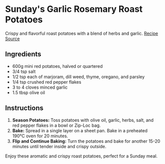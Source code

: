 # Sunday's Garlic Rosemary Roast Potatoes

Crispy and flavorful roast potatoes with a blend of herbs and garlic. [Recipe Source](https://www.reddit.com/r/FoodPorn/comments/u0ieg7/sundays_garlic_rosemary_roast_potatoes/)

## Ingredients

- 600g mini red potatoes, halved or quartered
- 3/4 tsp salt
- 1/2 tsp each of marjoram, dill weed, thyme, oregano, and parsley
- 1/4 tsp crushed red pepper flakes
- 3 to 4 cloves minced garlic
- 1.5 tbsp olive oil

## Instructions

1. **Season Potatoes:** Toss potatoes with olive oil, garlic, herbs, salt, and red pepper flakes in a bowl or Zip-Loc bag.
2. **Bake:** Spread in a single layer on a sheet pan. Bake in a preheated 190°C oven for 20 minutes.
3. **Flip and Continue Baking:** Turn the potatoes and bake for another 15-20 minutes until tender inside and crispy outside.

Enjoy these aromatic and crispy roast potatoes, perfect for a Sunday meal.
